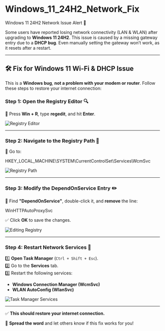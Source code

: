 # Windows_11_24H2_Network_Fix


 Windows 11 24H2 Network Issue Alert 🚨  

Some users have reported losing network connectivity (LAN & WLAN) after upgrading to **Windows 11 24H2**. This issue is caused by a missing gateway entry due to a **DHCP bug**. Even manually setting the gateway won’t work, as it resets after a restart.  

---

## 🛠️ Fix for Windows 11 Wi-Fi & DHCP Issue  

This is a **Windows bug**, **not a problem with your modem or router**. Follow these steps to restore your internet connection:  

### **Step 1: Open the Registry Editor** 🔍  
📌 Press **Win + R**, type **regedit**, and hit **Enter**.  

![Registry Editor](https://www.howtogeek.com/wp-content/uploads/2021/08/windows-11-registry-editor.png)  

---

### **Step 2: Navigate to the Registry Path** 📂  
📌 Go to:  

HKEY_LOCAL_MACHINE\SYSTEM\CurrentControlSet\Services\WcmSvc



![Registry Path](https://www.winhelponline.com/blog/wp-content/uploads/2020/06/wifi-dhcp-bug-regedit.png)  

---

### **Step 3: Modify the DependOnService Entry** ✏️  
📌 Find **"DependOnService"**, double-click it, and **remove** the line:  

WinHTTPAutoProxySvc

✅ Click **OK** to save the changes.  

![Editing Registry](https://i.imgur.com/9s2xCGQ.png)  

---

### **Step 4: Restart Network Services** 🔄  
1️⃣ **Open Task Manager** (`Ctrl + Shift + Esc`).  
2️⃣ Go to the **Services** tab.  
3️⃣ Restart the following services:  
   - **Windows Connection Manager (WcmSvc)**  
   - **WLAN AutoConfig (WlanSvc)**  



![Task Manager Services](https://www.digitalcitizen.life/wp-content/uploads/2023/07/task_manager_services.png)  

---

✅ **This should restore your internet connection.**  

💬 **Spread the word** and let others know if this fix works for you!  
